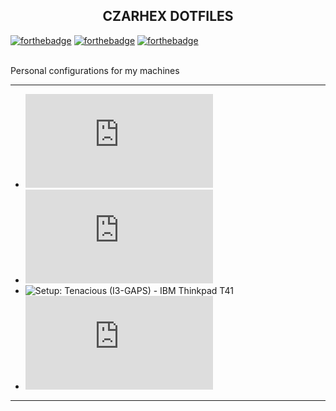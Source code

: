 <h2 align="center">CZARHEX DOTFILES</h2>

[![forthebadge](https://forthebadge.com/images/badges/compatibility-club-penguin.svg)](https://forthebadge.com) 
[![forthebadge](https://forthebadge.com/images/badges/just-plain-nasty.svg)](https://forthebadge.com) 
[![forthebadge](https://forthebadge.com/images/badges/built-with-swag.svg)](https://forthebadge.com) 

<br/>
Personal configurations for my machines
<br/>

** **

* ![Setup: Overlord (LXQt)      - Desktop](https://github.com/czarhex/dotfiles/blob/main/OVERLORD.md)
* ![Setup: Nocturnal (GNOME)    - Lenovo Thinkpad X260](https://github.com/czarhex/dotfiles/blob/main/RECKLESS.md)
* ![Setup: Tenacious (I3-GAPS)  - IBM Thinkpad T41](https://www.youtube.com/watch?v=dQw4w9WgXcQ)
* ![How to: Pipewire on Void w/ Wireplumber](https://github.com/czarhex/dotfiles/blob/main/PIPEVOID.md)

** **

